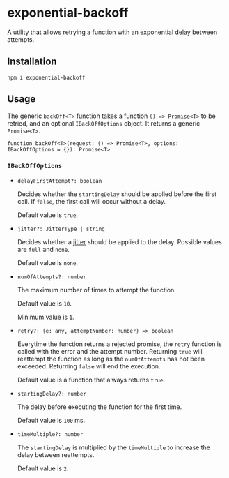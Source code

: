 # exponential-backoff

A utility that allows retrying a function with an exponential delay between attempts.

## Installation

```
npm i exponential-backoff
```

## Usage

The generic `backOff<T>` function takes a function `() => Promise<T>` to be retried, and an optional `IBackOffOptions` object. It returns a generic `Promise<T>`.

```
function backOff<T>(request: () => Promise<T>, options: IBackOffOptions = {}): Promise<T>
```

### `IBackOffOptions`

- `delayFirstAttempt?: boolean`

  Decides whether the `startingDelay` should be applied before the first call. If `false`, the first call will occur without a delay.

  Default value is `true`.

- `jitter?: JitterType | string`

  Decides whether a [jitter](https://aws.amazon.com/blogs/architecture/exponential-backoff-and-jitter/) should be applied to the delay. Possible values are `full` and `none`.

  Default value is `none`.

- `numOfAttempts?: number`

  The maximum number of times to attempt the function.

  Default value is `10`.

  Minimum value is `1`.

- `retry?: (e: any, attemptNumber: number) => boolean`

  Everytime the function returns a rejected promise, the `retry` function is called with the error and the attempt number. Returning `true` will reattempt the function as long as the `numOfAttempts` has not been exceeded. Returning `false` will end the execution.

  Default value is a function that always returns `true`.

- `startingDelay?: number`

  The delay before executing the function for the first time.

  Default value is `100` ms.

- `timeMultiple?: number`

  The `startingDelay` is multiplied by the `timeMultiple` to increase the delay between reattempts.

  Default value is `2`.
